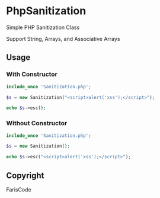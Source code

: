 # PhpSanitization
Simple PHP Sanitization Class

Support String, Arrays, and Associative Arrays

## Usage

### With Constructor
```php
include_once 'Sanitization.php';

$s = new Sanitization("<script>alert('xss');</script>");

echo $s->esc();
```

### Without Constructor
```php
include_once 'Sanitization.php';

$s = new Sanitization();

echo $s->esc("<script>alert('xss');</script>");
```


## Copyright

FarisCode
